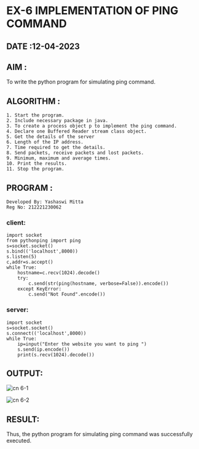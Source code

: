 # EX-6 IMPLEMENTATION OF PING COMMAND

## DATE :12-04-2023

## AIM :
To write the python program for simulating ping command.
## ALGORITHM :
```
1. Start the program.
2. Include necessary package in java.
3. To create a process object p to implement the ping command.
4. Declare one Buffered Reader stream class object.
5. Get the details of the server
6. Length of the IP address.
7. Time required to get the details.
8. Send packets, receive packets and lost packets.
9. Minimum, maximum and average times.
10. Print the results.
11. Stop the program.
```
## PROGRAM :
```
Developed By: Yashaswi Mitta
Reg No: 212221230062
```
### client:
```
import socket
from pythonping import ping
s=socket.socket()
s.bind(('localhost',8000))
s.listen(5)
c,addr=s.accept()
while True:
    hostname=c.recv(1024).decode()
    try:
        c.send(str(ping(hostname, verbose=False)).encode())
    except KeyError:
        c.send("Not Found".encode())
```
### server:
```
import socket
s=socket.socket()
s.connect(('localhost',8000))
while True:
    ip=input("Enter the website you want to ping ")
    s.send(ip.encode())
    print(s.recv(1024).decode())
```
## OUTPUT:
![cn 6-1](https://github.com/yashaswimitta/EX-6/assets/94619247/60d6d47a-d95b-4a0a-b777-06454572733e)

![cn 6-2](https://github.com/yashaswimitta/EX-6/assets/94619247/b775d5a1-d3e4-41f4-b795-2affeb23f19a)



## RESULT:
Thus, the python program for simulating ping command was successfully executed.
